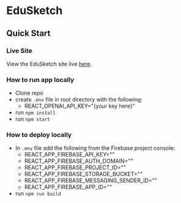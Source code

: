 # EduSketch

## Quick Start
### Live Site
View the EduSketch site live [here](https://edusketch-bebb4.web.app/).

### How to run app locally
- Clone repo 
- create `.env` file in root directory with the following:
  - REACT_OPENAI_API_KEY="{your key here}"
- run `npm install` 
- run `npm start`

### How to deploy locally
- In `.env` file add the following from the Firebase project console:
  - REACT_APP_FIREBASE_API_KEY=""
  - REACT_APP_FIREBASE_AUTH_DOMAIN=""
  - REACT_APP_FIREBASE_PROJECT_ID=""
  - REACT_APP_FIREBASE_STORAGE_BUCKET=""
  - REACT_APP_FIREBASE_MESSAGING_SENDER_ID=""
  - REACT_APP_FIREBASE_APP_ID=""
- run `npm run build`

